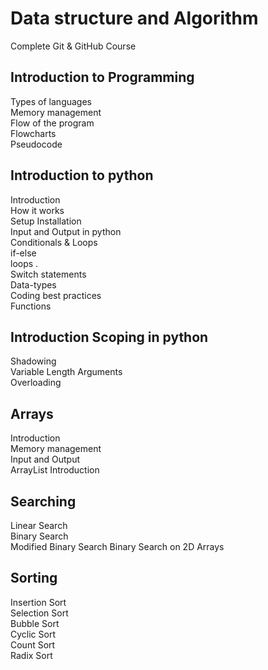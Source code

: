 <h1>Data structure and Algorithm </h1>
Complete Git & GitHub Course
<h2>Introduction to Programming</h2>
Types of languages <br>
Memory management  <br>
Flow of the program  <br>
Flowcharts  <br>
Pseudocode <br>
<h2>Introduction to python </h2>
Introduction <br>
How it works <br>
Setup Installation <br>
Input and Output in python  <br>
Conditionals & Loops <br>
if-else   <br>
loops .   <br>
Switch statements   <br>
Data-types   <br>
Coding best practices   <br>
Functions   <br>
<h2> Introduction Scoping in python </h2>  

Shadowing   <br>
Variable Length Arguments   <br>
Overloading   <br>
<h2>Arrays</h2>
Introduction    <br>
Memory management   <br>
Input and Output    <br>
ArrayList Introduction    <br>
<h2>Searching</h2>
Linear Search    <br>
Binary Search    <br>
Modified Binary Search
Binary Search on 2D Arrays  <br>
<h2>Sorting</h2>
Insertion Sort  <br>
Selection Sort  <br>
Bubble Sort    <br>
Cyclic Sort    <br>
Count Sort  <br>
Radix Sort  <br>
